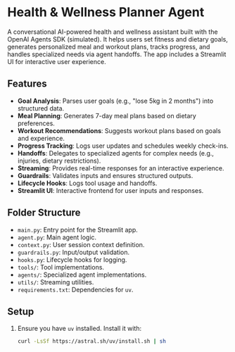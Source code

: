 # Health & Wellness Planner Agent

A conversational AI-powered health and wellness assistant built with the OpenAI Agents SDK (simulated). It helps users set fitness and dietary goals, generates personalized meal and workout plans, tracks progress, and handles specialized needs via agent handoffs. The app includes a Streamlit UI for interactive user experience.

## Features
- **Goal Analysis**: Parses user goals (e.g., "lose 5kg in 2 months") into structured data.
- **Meal Planning**: Generates 7-day meal plans based on dietary preferences.
- **Workout Recommendations**: Suggests workout plans based on goals and experience.
- **Progress Tracking**: Logs user updates and schedules weekly check-ins.
- **Handoffs**: Delegates to specialized agents for complex needs (e.g., injuries, dietary restrictions).
- **Streaming**: Provides real-time responses for an interactive experience.
- **Guardrails**: Validates inputs and ensures structured outputs.
- **Lifecycle Hooks**: Logs tool usage and handoffs.
- **Streamlit UI**: Interactive frontend for user inputs and responses.

## Folder Structure
- `main.py`: Entry point for the Streamlit app.
- `agent.py`: Main agent logic.
- `context.py`: User session context definition.
- `guardrails.py`: Input/output validation.
- `hooks.py`: Lifecycle hooks for logging.
- `tools/`: Tool implementations.
- `agents/`: Specialized agent implementations.
- `utils/`: Streaming utilities.
- `requirements.txt`: Dependencies for `uv`.

## Setup
1. Ensure you have `uv` installed. Install it with:
   ```bash
   curl -LsSf https://astral.sh/uv/install.sh | sh
